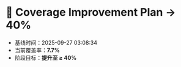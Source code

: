# 🚀 Coverage Improvement Plan → 40%

- 基线时间：2025-09-27 03:08:34
- 当前覆盖率：**7.7%**
- 阶段目标：**提升至 ≥ 40%**